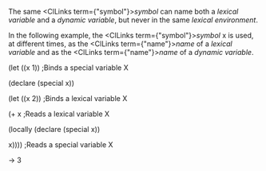  



The same <ClLinks  term={"symbol"}><i>symbol</i></ClLinks> can name both a *lexical variable* and a *dynamic variable*, but never in the same *lexical environment*. 



In the following example, the <ClLinks  term={"symbol"}><i>symbol</i></ClLinks> x is used, at different times, as the <ClLinks  term={"name"}><i>name</i></ClLinks> of a *lexical variable* and as the <ClLinks  term={"name"}><i>name</i></ClLinks> of a *dynamic variable*. 



(let ((x 1)) ;Binds a special variable X 



(declare (special x)) 



(let ((x 2)) ;Binds a lexical variable X 



(+ x ;Reads a lexical variable X 



(locally (declare (special x)) 



x)))) ;Reads a special variable X 



→ 3 



